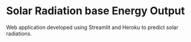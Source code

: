 # Solar Radiation base Energy Output
Web application developed using Streamlit and Heroku to predict solar radiations.







